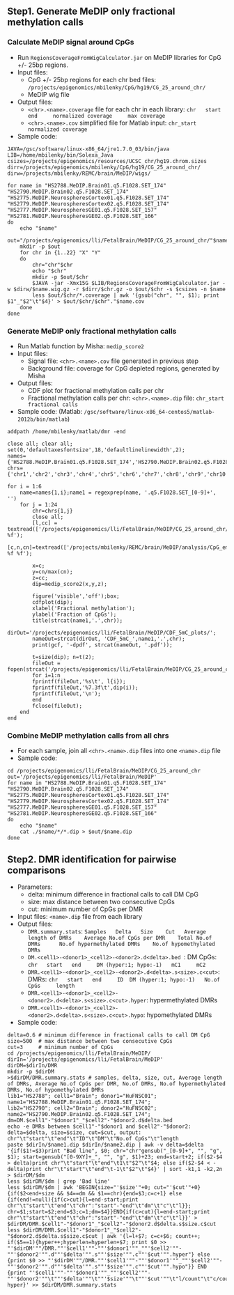 ## Step1. Generate MeDIP only fractional methylation calls
### Calculate MeDIP signal around CpGs 
+ Run `RegionsCoverageFromWigCalculator.jar` on MeDIP libraries for CpG +/- 25bp regions.
+ Input files:
    * CpG +/- 25bp regions for each chr bed files: `/projects/epigenomics/mbilenky/CpG/hg19/CG_25_around_chr/`
    * MeDIP wig file        
+ Output files:   
    * `<chr>.<name>.coverage` file for each chr in each library: `chr   start   end     normalized coverage     max coverage`
    * `<chr>.<name>.cov` simplified file for Matlab input: `chr_start   normalized coverage`
+ Sample code:
```
JAVA=/gsc/software/linux-x86_64/jre1.7.0_03/bin/java
LIB=/home/mbilenky/bin/Solexa_Java
csizes=/projects/epigenomics/resources/UCSC_chr/hg19.chrom.sizes
dirr=/projects/epigenomics/mbilenky/CpG/hg19/CG_25_around_chr/
dirw=/projects/mbilenky/REMC/brain/MeDIP/wigs/

for name in "HS2788.MeDIP.Brain01.q5.F1028.SET_174" "HS2790.MeDIP.Brain02.q5.F1028.SET_174" "HS2775.MeDIP.NeurospheresCortex01.q5.F1028.SET_174" "HS2779.MeDIP.NeurospheresCortex02.q5.F1028.SET_174" "HS2777.MeDIP.NeurospheresGE01.q5.F1028.SET_157" "HS2781.MeDIP.NeurospheresGE02.q5.F1028.SET_166"
do
    echo "$name"
    out="/projects/epigenomics/lli/FetalBrain/MeDIP/CG_25_around_chr/"$name
    mkdir -p $out
    for chr in {1..22} "X" "Y" 
    do
        chr="chr"$chr
        echo "$chr"
        mkdir -p $out/$chr
        $JAVA -jar -Xmx15G $LIB/RegionsCoverageFromWigCalculator.jar -w $dirw/$name.wig.gz -r $dirr/$chr.gz -o $out/$chr -s $csizes -n $name
        less $out/$chr/*.coverage | awk '{gsub("chr", "", $1); print $1"_"$2"\t"$4}' > $out/$chr/$chr"."$name.cov
    done
done
```

### Generate MeDIP only fractional methylation calls
+ Run Matlab function by Misha: `medip_score2`
+ Input files:    
    * Signal file: `<chr>.<name>.cov` file generated in previous step    
    * Background file: coverage for CpG depleted regions, generated by Misha
+ Output files:
    * CDF plot for fractional methylation calls per chr
    * Fractional methylation calls per chr: `<chr>.<name>.dip` file: `chr_start   fractional calls`
+ Sample code: (Matlab: `/gsc/software/linux-x86_64-centos5/matlab-2012b/bin/matlab`)
```
addpath /home/mbilenky/matlab/dmr -end

close all; clear all;
set(0,'defaultaxesfontsize',18,'defaultlinelinewidth',2);
names={'HS2788.MeDIP.Brain01.q5.F1028.SET_174','HS2790.MeDIP.Brain02.q5.F1028.SET_174','HS2775.MeDIP.NeurospheresCortex01.q5.F1028.SET_174','HS2779.MeDIP.NeurospheresCortex02.q5.F1028.SET_174','HS2777.MeDIP.NeurospheresGE01.q5.F1028.SET_157','HS2781.MeDIP.NeurospheresGE02.q5.F1028.SET_166'};
chrs={'chr1','chr2','chr3','chr4','chr5','chr6','chr7','chr8','chr9','chr10','chr11','chr12','chr13','chr14','chr15','chr16','chr17','chr18','chr19','chr20','chr21','chr22','chrX','chrY'};

for i = 1:6
    name=names{1,i};name1 = regexprep(name, '.q5.F1028.SET_[0-9]+', '')
    for j = 1:24
        chr=chrs{1,j}
        close all; 
        [l,cc] = textread(['/projects/epigenomics/lli/FetalBrain/MeDIP/CG_25_around_chr/',name,'/',chr,'/',chr,'.',name,'.cov'],'%s %f');
        [c,n,cn]=textread(['/projects/mbilenky/REMC/brain/MeDIP/analysis/CpG_empty_500_coverage/',chr,'/',chr,'.gz.',name1,'.covDist'],'%f %f %f');
         
        x=c;
        y=cn/max(cn);
        z=cc;
        dip=medip_score2(x,y,z);
        
        figure('visible','off');box;
        cdfplot(dip);
        xlabel('Fractional methylation');
        ylabel('Fraction of CpGs');
        title(strcat(name1,'.',chr));
        dirOut='/projects/epigenomics/lli/FetalBrain/MeDIP/CDF_5mC_plots/';
        nameOut=strcat(dirOut, 'CDF_5mC_',name1,'.',chr);
        print(gcf, '-dpdf', strcat(nameOut, '.pdf'));
         
        t=size(dip); n=t(2);
        fileOut = fopen(strcat('/projects/epigenomics/lli/FetalBrain/MeDIP/CG_25_around_chr/',name,'/',chr,'/',chr,'.',name,'.dip'),'w');
        for i=1:n
        fprintf(fileOut,'%s\t', l{i});
        fprintf(fileOut,'%7.3f\t',dip(i));
        fprintf(fileOut,'\n');
        end
        fclose(fileOut);
    end
end
```

### Combine MeDIP methylation calls from all chrs
+ For each sample, join all `<chr>.<name>.dip` files into one `<name>.dip` file    
+ Sample code:
```
cd /projects/epigenomics/lli/FetalBrain/MeDIP/CG_25_around_chr
out='/projects/epigenomics/lli/FetalBrain/MeDIP'
for name in "HS2788.MeDIP.Brain01.q5.F1028.SET_174" "HS2790.MeDIP.Brain02.q5.F1028.SET_174" "HS2775.MeDIP.NeurospheresCortex01.q5.F1028.SET_174" "HS2779.MeDIP.NeurospheresCortex02.q5.F1028.SET_174" "HS2777.MeDIP.NeurospheresGE01.q5.F1028.SET_157" "HS2781.MeDIP.NeurospheresGE02.q5.F1028.SET_166"
do
    echo "$name"
    cat ./$name/*/*.dip > $out/$name.dip
done
```

## Step2. DMR identification for pairwise comparisons
+ Parameters:
    * delta: minimum difference in fractional calls to call DM CpG    
    * size: max distance between two consecutive CpGs     
    * cut: minimum number of CpGs per DMR
+ Input files: `<name>.dip` file from each library
+ Output files:
    * `DMR.summary.stats`: `Samples   Delta   Size    Cut   Average length of DMRs    Average No.of CpGs per DMR    Total No.of DMRs      No.of hypermethylated DMRs    No.of hypomethylated DMRs`
    * `DM.<cell1>-<donor1>_<cell2>-<donor2>.d<delta>.bed `: DM CpGs: `chr   start   end     DM (hyper:1; hypo:-1)   mC1     mC2`
    * `DMR.<cell1>-<donor1>_<cell2>-<donor2>.d<delta>.s<size>.c<cut>`: DMRs: `chr   start   end     ID  DM (hyper:1; hypo:-1)   No.of CpGs     length`
    * `DMR.<cell1>-<donor1>_<cell2>-<donor2>.d<delta>.s<size>.c<cut>.hyper`: hypermethylated DMRs     
    * `DMR.<cell1>-<donor1>_<cell2>-<donor2>.d<delta>.s<size>.c<cut>.hypo`: hypomethylated DMRs     
+ Sample code:
```
delta=0.6 # minimum difference in fractional calls to call DM CpG
size=500  # max distance between two consecutive CpGs
cut=3     # minimum number of CpGs
cd /projects/epigenomics/lli/FetalBrain/MeDIP/
dirIn='/projects/epigenomics/lli/FetalBrain/MeDIP'
dirDM=$dirIn/DMR
mkdir -p $dirDM
>$dirDM/DMR.summary.stats # samples, delta, size, cut, Average length of DMRs, Average No.of CpGs per DMR, No.of DMRs, No.of hypermethylated DMRs, No.of hypomethylated DMRs    
lib1="HS2788"; cell1="Brain"; donor1="HuFNSC01"; name1="HS2788.MeDIP.Brain01.q5.F1028.SET_174";
lib2="HS2790"; cell2="Brain"; donor2="HuFNSC02"; name2="HS2790.MeDIP.Brain02.q5.F1028.SET_174";
dm=DM.$cell1"-"$donor1"_"$cell2"-"$donor2.d$delta.bed 
echo -e DMRs between $cell1"-"$donor1 and $cell2"-"$donor2: delta=$delta, size=$size, cut=$cut, output: chr"\t"start"\t"end"\t"ID"\t"DM"\t"No.of CpGs"\t"length
paste $dirIn/$name1.dip $dirIn/$name2.dip | awk -v delta=$delta '{if($1!=$3)print "Bad line", $0; chr="chr"gensub("_[0-9]+", "", "g", $1); start=gensub("[0-9XY]+_", "", "g", $1)+23; end=start+2; if($2-$4 > delta)print chr"\t"start"\t"end"\t1\t"$2"\t"$4; else if($2-$4 < -delta)print chr"\t"start"\t"end"\t-1\t"$2"\t"$4}' | sort -k1,1 -k2,2n > $dirDM/$dm
less $dirDM/$dm | grep 'Bad line'
less $dirDM/$dm | awk 'BEGIN{size="'$size'"+0; cut="'$cut'"+0} {if($2<end+size && $4==dm && $1==chr){end=$3;c=c+1} else {if(end!=null){if(c>cut){l=end-start;print chr"\t"start"\t"end"\t"chr":"start"-"end"\t"dm"\t"c"\t"l}}; chr=$1;start=$2;end=$3;c=1;dm=$4}}END{if(c>cut){l=end-start;print chr"\t"start"\t"end"\t"chr":"start"-"end"\t"dm"\t"c"\t"l}}' > $dirDM/DMR.$cell1"-"$donor1"_"$cell2"-"$donor2.d$delta.s$size.c$cut
less $dirDM/DMR.$cell1"-"$donor1"_"$cell2"-"$donor2.d$delta.s$size.c$cut | awk '{l=l+$7; c=c+$6; count++; if($5==1){hyper++;hyperlen=hyperlen+$7; print $0 >> "'$dirDM'""/DMR.""'$cell1'""-""'$donor1'""_""'$cell2'""-""'$donor2'"".d""'$delta'"".s""'$size'"".c""'$cut'"".hyper"} else {print $0 >> "'$dirDM'""/DMR.""'$cell1'""-""'$donor1'""_""'$cell2'""-""'$donor2'"".d""'$delta'"".s""'$size'"".c""'$cut'"".hypo"}} END {print "'$cell1'""-""'$donor1'""_""'$cell2'""-""'$donor2'""\t""'$delta'""\t""'$size'""\t""'$cut'""\t"l/count"\t"c/count"\t"count"\t"hyper"\t"count-hyper}' >> $dirDM/DMR.summary.stats
```





